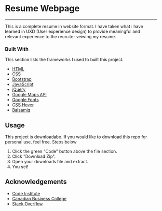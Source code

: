 # Resume Webpage
--------- 

 This is a complete resume in website format. I have taken what i have learned in UXD (User experience design) to provide meaningful and relevant experience to the recruiter veiwing my resume. 


### Built With
This section lists the frameworks I used to built this project.
* [HTML](https://en.wikipedia.org/wiki/HTML)
* [CSS](https://en.wikipedia.org/wiki/CSS)
* [Bootstrap](https://getbootstrap.com)
* [JavaScript](https://www.javascript.com/)
* [jQuery](https://jquery.com/)
* [Google Maps API](https://developers.google.com/maps/documentation/javascript/overview)
* [Google Fonts](https://fonts.google.com/)
* [CSS Hover](https://cdnjs.com/)
* [Balsamiq](https://balsamiq.com/)


## Usage

This project is downloadabe. If you would like to download this repo for personal use, feel free. Steps below

1. Click the green "Code" button above the file section.
2. Click "Download Zip".
3. Open your downloads file and extract.
4. You set!


## Acknowledgements

* [Code Institute](https://codeinstitute.net/)
* [Canadian Business College](https://canadianbusinesscollege.com/)
* [Stack Overflow](https://stackoverflow.com/)